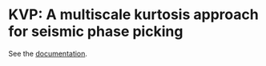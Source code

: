 # KVP: A multiscale kurtosis approach for seismic phase picking

See the [documentation](https://b-csi.github.io/kvp/).
